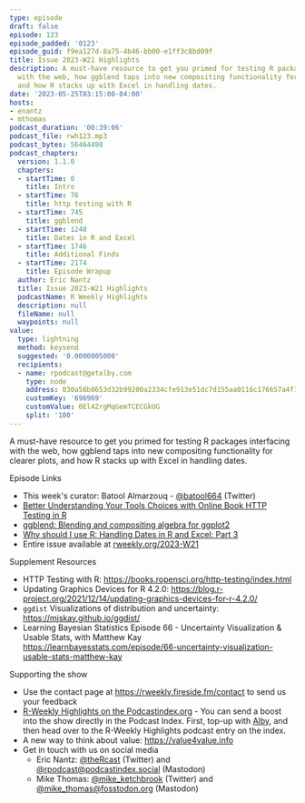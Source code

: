 ```yaml
---
type: episode
draft: false
episode: 123
episode_padded: '0123'
episode_guid: f9ea127d-8a75-4b46-bb00-e1ff3c8bd09f
title: Issue 2023-W21 Highlights
description: A must-have resource to get you primed for testing R packages interfacing
  with the web, how ggblend taps into new compositing functionality for clearer plots,
  and how R stacks up with Excel in handling dates.
date: '2023-05-25T03:15:00-04:00'
hosts:
- enantz
- mthomas
podcast_duration: '00:39:06'
podcast_file: rwh123.mp3
podcast_bytes: 56464498
podcast_chapters:
  version: 1.1.0
  chapters:
  - startTime: 0
    title: Intro
  - startTime: 76
    title: http testing with R
  - startTime: 745
    title: ggblend
  - startTime: 1248
    title: Dates in R and Excel
  - startTime: 1746
    title: Additional Finds
  - startTime: 2174
    title: Episode Wrapup
  author: Eric Nantz
  title: Issue 2023-W21 Highlights
  podcastName: R Weekly Highlights
  description: null
  fileName: null
  waypoints: null
value:
  type: lightning
  method: keysend
  suggested: '0.0000005000'
  recipients:
  - name: rpodcast@getalby.com
    type: node
    address: 030a58b8653d32b99200a2334cfe913e51dc7d155aa0116c176657a4f1722677a3
    customKey: '696969'
    customValue: 0El4ZrgMqGemTCECGkUG
    split: '100'
---
```

A must-have resource to get you primed for testing R packages interfacing with the web, how ggblend taps into new compositing functionality for clearer plots, and how R stacks up with Excel in handling dates.

Episode Links

-   This week's curator: Batool Almarzouq - <a href="https://twitter.com/batool664" rel="nofollow">@batool664</a> (Twitter)
-   <a href="https://www.r-consortium.org/blog/2023/05/15/better-understanding-your-tools-choices-online-book-http-testing-r" rel="nofollow">Better Understanding Your Tools Choices with Online Book HTTP Testing in R</a>
-   <a href="https://github.com/mjskay/ggblend/" rel="nofollow">ggblend: Blending and compositing algebra for ggplot2</a>
-   <a href="https://www.jumpingrivers.com/blog/date-r-excel-datetimes-transition/" rel="nofollow">Why should I use R: Handling Dates in R and Excel: Part 3</a>
-   Entire issue available at <a href="https://rweekly.org/2023-W21.html" rel="nofollow">rweekly.org/2023-W21</a>

Supplement Resources

-   HTTP Testing with R: <a href="https://books.ropensci.org/http-testing/index.html" rel="nofollow">https://books.ropensci.org/http-testing/index.html</a>
-   Updating Graphics Devices for R 4.2.0: <a href="https://blog.r-project.org/2021/12/14/updating-graphics-devices-for-r-4.2.0/" rel="nofollow">https://blog.r-project.org/2021/12/14/updating-graphics-devices-for-r-4.2.0/</a>
-   `ggdist` Visualizations of distribution and uncertainty: <a href="https://mjskay.github.io/ggdist/" rel="nofollow">https://mjskay.github.io/ggdist/</a>
-   Learning Bayesian Statistics Episode 66 - Uncertainty Visualization & Usable Stats, with Matthew Kay <a href="https://learnbayesstats.com/episode/66-uncertainty-visualization-usable-stats-matthew-kay" rel="nofollow">https://learnbayesstats.com/episode/66-uncertainty-visualization-usable-stats-matthew-kay</a>

Supporting the show

-   Use the contact page at <a href="https://rweekly.fireside.fm/contact" rel="nofollow">https://rweekly.fireside.fm/contact</a> to send us your feedback
-   <a href="https://podcastindex.org/podcast/1062040" rel="nofollow">R-Weekly Highlights on the Podcastindex.org</a> - You can send a boost into the show directly in the Podcast Index. First, top-up with <a href="https://getalby.com/" rel="nofollow">Alby</a>, and then head over to the R-Weekly Highlights podcast entry on the index.
-   A new way to think about value: <a href="https://value4value.info" rel="nofollow">https://value4value.info</a>
-   Get in touch with us on social media
    -   Eric Nantz: <a href="https://twitter.com/theRcast" rel="nofollow">@theRcast</a> (Twitter) and <a href="https://podcastindex.social/@rpodcast" rel="nofollow">@rpodcast@podcastindex.social</a> (Mastodon)
    -   Mike Thomas: <a href="https://twitter.com/mike_ketchbrook" rel="nofollow">@mike_ketchbrook</a> (Twitter) and <a href="https://fosstodon.org/@mike_thomas" rel="nofollow">@mike_thomas@fosstodon.org</a> (Mastodon)
